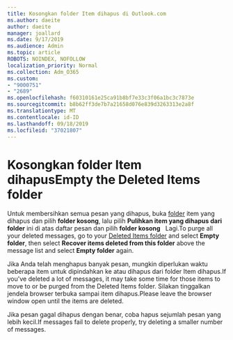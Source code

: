 ```yaml
---
title: Kosongkan folder Item dihapus di Outlook.com
ms.author: daeite
author: daeite
manager: joallard
ms.date: 9/17/2019
ms.audience: Admin
ms.topic: article
ROBOTS: NOINDEX, NOFOLLOW
localization_priority: Normal
ms.collection: Adm_O365
ms.custom:
- "9000751"
- "2689"
ms.openlocfilehash: f60310161e25ca91b8bf7e33c3f06a1bc3c7873e
ms.sourcegitcommit: b8b62ff3de7b7a21658d076e839d3263313e2a8f
ms.translationtype: MT
ms.contentlocale: id-ID
ms.lasthandoff: 09/18/2019
ms.locfileid: "37021807"
---
```

# <a name="empty-the-deleted-items-folder"></a><span data-ttu-id="ec6b8-102">Kosongkan folder Item dihapus</span><span class="sxs-lookup"><span data-stu-id="ec6b8-102">Empty the Deleted Items folder</span></span>

<span data-ttu-id="ec6b8-103">Untuk membersihkan semua pesan yang dihapus, buka [folder](https://outlook.live.com/mail/deleteditems) item yang dihapus dan pilih **folder kosong**, lalu pilih **Pulihkan item yang dihapus dari folder** ini di atas daftar pesan dan pilih **folder kosong**   Lagi.</span><span class="sxs-lookup"><span data-stu-id="ec6b8-103">To purge all your deleted messages, go to your [Deleted Items folder](https://outlook.live.com/mail/deleteditems) and select **Empty folder**, then select **Recover items deleted from this folder** above the message list and select **Empty folder** again.</span></span>

<span data-ttu-id="ec6b8-104">Jika Anda telah menghapus banyak pesan, mungkin diperlukan waktu beberapa item untuk dipindahkan ke atau dihapus dari folder Item dihapus.</span><span class="sxs-lookup"><span data-stu-id="ec6b8-104">If you've deleted a lot of messages, it may take some time for those items to move to or be purged from the Deleted Items folder.</span></span> <span data-ttu-id="ec6b8-105">Silakan tinggalkan jendela browser terbuka sampai item dihapus.</span><span class="sxs-lookup"><span data-stu-id="ec6b8-105">Please leave the browser window open until the items are deleted.</span></span>

<span data-ttu-id="ec6b8-106">Jika pesan gagal dihapus dengan benar, coba hapus sejumlah pesan yang lebih kecil.</span><span class="sxs-lookup"><span data-stu-id="ec6b8-106">If messages fail to delete properly, try deleting a smaller number of messages.</span></span>